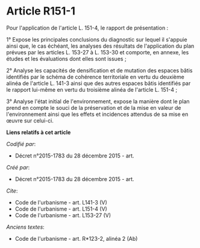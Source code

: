 # Article R151-1

Pour l'application de l'article L. 151-4, le rapport de présentation : 

1° Expose les principales conclusions du diagnostic sur lequel il s'appuie ainsi que, le cas échéant, les analyses des
résultats de l'application du plan prévues par les articles L. 153-27 à L. 153-30 et comporte, en annexe, les études et les
évaluations dont elles sont issues ; 

2° Analyse les capacités de densification et de mutation des espaces bâtis identifiés par le schéma de cohérence territoriale
en vertu du deuxième alinéa de l'article L. 141-3 ainsi que des autres espaces bâtis identifiés par le rapport lui-même en
vertu du troisième alinéa de l'article L. 151-4 ; 

3° Analyse l'état initial de l'environnement, expose la manière dont le plan prend en compte le souci de la préservation et
de la mise en valeur de l'environnement ainsi que les effets et incidences attendus de sa mise en œuvre sur celui-ci.

**Liens relatifs à cet article**

_Codifié par_:

  - Décret n°2015-1783 du 28 décembre 2015 - art.

_Créé par_:

  - Décret n°2015-1783 du 28 décembre 2015 - art.

_Cite_:

  - Code de l'urbanisme - art. L141-3 (V)
  - Code de l'urbanisme - art. L151-4 (V)
  - Code de l'urbanisme - art. L153-27 (V)

_Anciens textes_:

  - Code de l'urbanisme - art. R*123-2, alinéa 2 (Ab)
